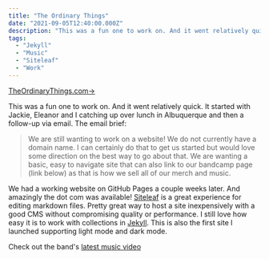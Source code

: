 ```yaml
---
title: "The Ordinary Things"
date: "2021-09-05T12:40:00.000Z"
description: "This was a fun one to work on. And it went relatively quick. "
tags: 
  - "Jekyll"
  - "Music"
  - "Siteleaf"
  - "Work"
---
```


[TheOrdinaryThings.com→](https://theordinarythings.com/)

This was a fun one to work on. And it went relatively quick. It started with Jackie, Eleanor and I catching up over lunch in Albuquerque and then a follow-up via email. The email brief:

> We are still wanting to work on a website! We do not currently have a domain name. I can certainly do that to get us started but would love some direction on the best way to go about that. We are wanting a basic, easy to navigate site that can also link to our bandcamp page (link below) as that is how we sell all of our merch and music.

We had a working website on GitHub Pages a couple weeks later. And amazingly the dot com was available! [Siteleaf](https://siteleaf.com) is a great experience for editing markdown files. Pretty great way to host a site inexpensively with a good CMS without compromising quality or performance. I still love how easy it is to work with collections in [Jekyll](https://jekyllrb.com/). This is also the first site I launched supporting light mode and dark mode.

Check out the band's [latest music video](https://www.youtube.com/watch?v=T7Eo0mbiwqc)

